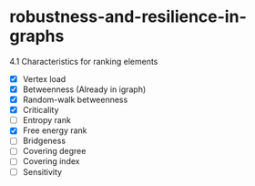# robustness-and-resilience-in-graphs

4.1 Characteristics for ranking elements

- [x] Vertex load
- [x] Betweenness (Already in igraph)
- [x] Random-walk betweenness
- [x] Criticality
- [ ] Entropy rank
- [x] Free energy rank
- [ ] Bridgeness
- [ ] Covering degree
- [ ] Covering index
- [ ] Sensitivity
